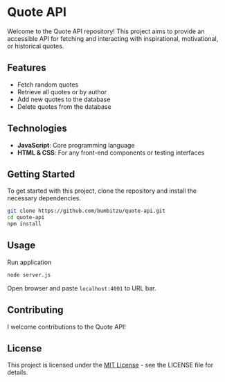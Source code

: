 # Quote API

Welcome to the Quote API repository! This project aims to provide an accessible API for fetching and interacting with inspirational, motivational, or historical quotes.

## Features

- Fetch random quotes
- Retrieve all quotes or by author 
- Add new quotes to the database
- Delete quotes from the database

## Technologies

- **JavaScript**: Core programming language
- **HTML & CSS**: For any front-end components or testing interfaces

## Getting Started

To get started with this project, clone the repository and install the necessary dependencies.

```bash
git clone https://github.com/bumbitzu/quote-api.git
cd quote-api
npm install
```

## Usage

Run application

```bash
node server.js
```

Open browser and paste `localhost:4001` to URL bar.

## Contributing

I welcome contributions to the Quote API!

## License

This project is licensed under the [MIT License](LICENSE.md) - see the LICENSE file for details.
